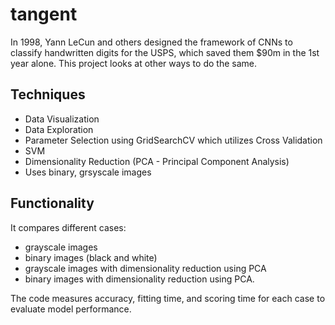 # tangent
In 1998, Yann  LeCun and others designed the framework of CNNs to classify handwritten digits for the USPS, which saved them $90m in the 1st year alone. 
This project looks at other ways to do the same.

## Techniques
- Data Visualization
- Data Exploration
- Parameter Selection using GridSearchCV which utilizes Cross Validation
- SVM
- Dimensionality Reduction (PCA - Principal Component Analysis)
- Uses binary, grsyscale images

## Functionality
It compares different cases: 
- grayscale images
- binary images (black and white)
- grayscale images with dimensionality reduction using PCA
- binary images with dimensionality reduction using PCA.

The code measures accuracy, fitting time, and scoring time for each case to evaluate model performance.
